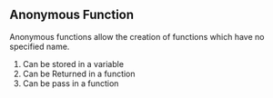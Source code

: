 Anonymous Function
-------------------
Anonymous functions allow the creation of functions which have no specified name.
1. Can be stored in a variable
2. Can be Returned in a function
3. Can be pass in a function

